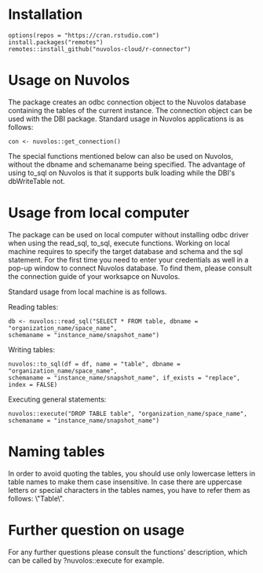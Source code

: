 # Installation

```
options(repos = "https://cran.rstudio.com")
install.packages("remotes")
remotes::install_github("nuvolos-cloud/r-connector")
```

# Usage on Nuvolos

The package creates an odbc connection object to the Nuvolos database containing the tables of the current instance. The connection object can be used with the DBI package. Standard usage in Nuvolos applications is as follows:

```
con <- nuvolos::get_connection()
```

The special functions mentioned below can also be used on Nuvolos, without the dbname and schemaname being specified. The advantage of using to_sql on Nuvolos is that it supports bulk loading while the DBI's dbWriteTable not.

# Usage from local computer

The package can be used on local computer without installing odbc driver  when using the read_sql, to_sql, execute functions.
Working on local machine requires to specify the target database and schema and the sql statement. For the first time you need to enter your credentials as well in a pop-up window to connect Nuvolos database. To find them, please consult the connection guide of your worksapce on Nuvolos.

Standard usage from local machine is as follows.

Reading tables:
```
db <- nuvolos::read_sql("SELECT * FROM table, dbname = "organization_name/space_name", 
schemaname = "instance_name/snapshot_name")
```

Writing tables:
```
nuvolos::to_sql(df = df, name = "table", dbname = "organization_name/space_name", 
schemaname = "instance_name/snapshot_name", if_exists = "replace", index = FALSE)
```

Executing general statements:

```
nuvolos::execute("DROP TABLE table", "organization_name/space_name", 
schemaname = "instance_name/snapshot_name")
```

# Naming tables

In order to avoid quoting the tables, you should use only lowercase letters in table names to make them case insensitive. In case there are uppercase letters or special characters in the tables names, you have to refer them as follows: \\"Table\\".

# Further question on usage

For any further questions please consult the functions' description, which can be called by ?nuvolos::execute for example.


